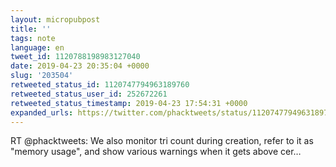 ```yaml
---
layout: micropubpost
title: ''
tags: note
language: en
tweet_id: 1120788198983127040
date: 2019-04-23 20:35:04 +0000
slug: '203504'
retweeted_status_id: 1120747794963189760
retweeted_status_user_id: 252672261
retweeted_status_timestamp: 2019-04-23 17:54:31 +0000
expanded_urls: https://twitter.com/phacktweets/status/1120747794963189761/photo/1
---
```

RT @phacktweets: We also monitor tri count during creation, refer to it as "memory usage", and show various warnings when it gets above cer…
